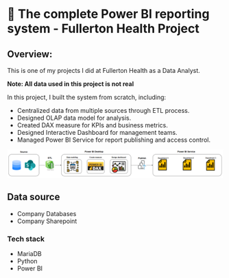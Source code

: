 # 🚀 The complete Power BI reporting system - Fullerton Health Project

## Overview:

This is one of my projects I did at Fullerton Health as a Data Analyst.

**Note: All data used in this project is not real**

In this project, I built the system from scratch, including:
  - Centralized data from multiple sources through ETL process.
  - Designed OLAP data model for analysis.
  - Created DAX measure for KPIs and business metrics.
  - Designed Interactive Dashboard for management teams.
  - Managed Power BI Service for report publishing and access control.
 
![project.png](https://github.com/thanhluan13062000/DA_Project_Document/blob/main/FullertonHealth_Project/Pictures/project.png)

## Data source
- Company Databases
- Company Sharepoint

### Tech stack
- MariaDB
- Python
- Power BI


